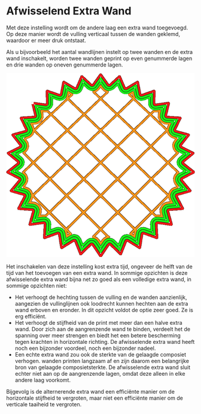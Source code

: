 Afwisselend Extra Wand
====
Met deze instelling wordt om de andere laag een extra wand toegevoegd. Op deze manier wordt de vulling verticaal tussen de wanden geklemd, waardoor er meer druk ontstaat.

Als u bijvoorbeeld het aantal wandlijnen instelt op twee wanden en de extra wand inschakelt, worden twee wanden geprint op even genummerde lagen en drie wanden op oneven genummerde lagen.

<!--screenshot {
"image_path": "alternate_extra_perimeter.gif",
"modellen": [
    {
        "script": "gear.scad",
        "transformatie": ["schaal(0.7)"]
    }
],
"camera_positie": [0, 30, 123],
"instellingen": {
    "zig_zaggify_infill": waar,
    "alternate_extra_perimeter": true
},
"laag": [15, 16, 17, 18],
"minimum_laag": [15, 16, 17, 18],
"kleuren": 32
}-->
![Deze afbeelding toont de wanden die worden beïnvloed door het wijzigen van deze instelling.](../../../articles/images/alternate_extra_perimeter.gif)

Het inschakelen van deze instelling kost extra tijd, ongeveer de helft van de tijd van het toevoegen van een extra wand. In sommige opzichten is deze afwisselende extra wand bijna net zo goed als een volledige extra wand, in sommige opzichten niet:
* Het verhoogt de hechting tussen de vulling en de wanden aanzienlijk, aangezien de vullinglijnen ook loodrecht kunnen hechten aan de extra wand erboven en eronder. In dit opzicht voldot de optie zeer goed. Ze is erg efficiënt.
* Het verhoogt de stijfheid van de print met meer dan een halve extra wand. Door zich aan de aangrenzende wand te binden, verdeelt het de spanning over meer strengen en biedt het een betere bescherming tegen krachten in horizontale richting. De afwisselende extra wand heeft noch een bijzonder voordeel, noch een bijzonder nadeel.
* Een echte extra wand zou ook de sterkte van de gelaagde composiet verhogen. wanden printen langzaam af en zijn daarom een belangrijke bron van gelaagde composietsterkte. De afwisselende extra wand sluit echter niet aan op de aangrenzende lagen, omdat deze alleen in elke andere laag voorkomt.

Bijgevolg is de alternerende extra wand een efficiënte manier om de horizontale stijfheid te vergroten, maar niet een efficiënte manier om de verticale taaiheid te vergroten.